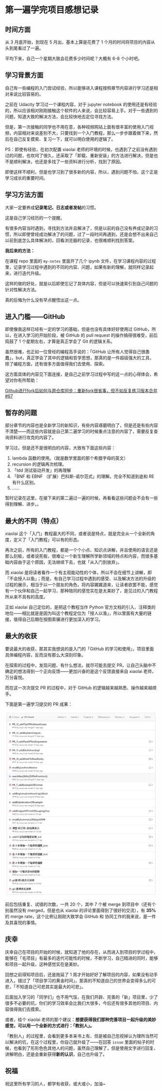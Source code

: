 
# 第一遍学完项目感想记录

## 时间方面

从 3 月底开始，到现在 5 月出，基本上算是花费了 1 个月的时间将项目的内容从头到尾看过了一遍。

平均下来，自己一个星期大致会花费多少时间呢？大概有 6-8 个小时吧。

## 学习背景方面

自己有一些编程的入门尝试经验，所以能够进入课程按照章节内容进行学习还是相对来说比较容易的。

之前在 Udacity 学习过一个课程内容，对于 jupyter notebook 的使用还是有经验的，所以应该相对刚刚接触这个软件的人来说，会比较容易上手。对于一些遇到的问题，知道大致的解决方法，会比较快地去定位寻找方法。

但是，第一次接触的同学也不用在意，各种视频网站上面有很丰富的使用入门视频，内容相对来说差别不大，只要找到一个入门教程，那么一步步跟着做下来，然后在自己反复摸索、复习一下，就可以明白使用的逻辑了。

PS：即使有经验，在初次配置 xiaolai 老师的环境的时候，也遇到了之前没有遇到过的问题，也坎坷了很久，还采取了「卸载、重新安装」的方法进行解决，但是也不是顺利解决，也还是多找了一些资料进行分析，找到了原因。

即使这样不顺利，但是也学习到了很多新的内容，所以，遇到问题不怕，这个正是学习成长的重要时间。



## 学习方法方面

大家一定要养成**记录笔记、日志或者发帖**的习惯。

这是自己学习经历的一个提醒。

有很多内容当时遇到，寻找到方法并且解决了，但是以前的自己没有养成记录的习惯，所以即使曾经成功解决了的问题，过了一段时间再遇到，还是会想不出来自己以前到底怎么具体解决的，回看浏览器的记录，也很难顺利找到答案。

**我后来的方法：**

在课程 repo 里面的 ```my-notes``` 里面开了几个 ipynb 文件，在学习课程内容的过程里，记录学习过程中遇到的不同的内容、问题，如果有新的理解，就同样记录起来，进行迭代升级。

这样的做的好处，就是以后即使忘记了具体内容，但是可以快速索引到自己问题的针对性解决方法。

真的后悔为什么没有早点醒悟出这一点。

## 进入门槛——GitHub

即使像我这样已经有一定的学习的基础，但是也没有具体好好使用过 GitHub，所以，在进入学习的开始阶段，被 GitHub 的 pull request 的操作搞得很难受，前后捣鼓了 1 个星期左右，才算是真正学会了 Git 的逻辑关系。

虽然很难，也正如一位曾经的编程高手说的：「GitHub 让所有人觉得自己很愚蠢」，but，真正学会了其中的逻辑和哲学思想，那真的是一件超级强大的工具，除了编程方面，还有很多方面值得我们去使用、探索。

这方面具体的内容见下面连接，是自己之前学习过程中写的这一点的心得体会，希望对你有所帮助：

[Github进行fork后如何与原仓库同步：重新fork很省事，但不如反复练习版本合并 #67](https://github.com/selfteaching/the-craft-of-selfteaching/issues/67)

## 暂存的问题

部分章节的内容也是全新学习的新知识，有些内容琢磨明白了，但是还是有些内容不清楚——而这些内容就是自己第二遍学习的时候重点注意的内容了，需要反复查询资料进行攻克的内容了。

学习过，但是还不是很明白的内容，大致有下面这些内容：

1. lambda 函数的使用。（就是数学里面的那个希腊字母的英文）
1. recursion 的逻辑再次梳理。
1. 「tdd 测试驱动开发」的再理解
1. 「BNF 和 EBNF （扩展）巴科斯-诺尔范式」的理解。完全不知道到底和 RE 有什么区别。
1. ……

暂时记录在这里，在接下来的第二遍过一遍的时候，再看看这些问题会不会有一些得到理解、进步。。

## 最大的不同（特点）

xiaolai 这个「入门」教程最大的不同，或者说是特点，就是完全从一个全新的角度，定义了「入门教程」可以有的形态。

再次之前，所有的入门教程，都是一个个小点、知识点讲解，并且使用的语言还是那么刻板，或者说死板，很难让一个新生理解所学新领域的特点和内容，而很多基础内容由于这个原因，无法继续下去，也就「从入门到放弃」。

而 xiaolai 是将读者看作一个有主观能动性的个体，所以不会在细节上讲解，即「不会授人以鱼」；而是，有自己学习过程中遇到的感受、以及解决方法的升级的过程的展示，相当于以一个朋友的角色，将内容娓娓道来，让读者欲罢不能，感觉有一个伙伴和自己一起学习，那种陪同的感觉实在是太美妙了，是见过的入门教程所从来不具有的高度。

正如 xiaolai 自己定位的，是把这个教程当作 Python 官方文档的引入、注释类的地位——相比就是是因为叫这个教程定位为「授人以渔」，所以里面有大量的链接，值得自己后期在按图索骥进行更加深入的学习。

## 最大的收获

要说最大的收获，那其实我想说的是入门的「GitHub 的学习和使用」，项目里面具体编程内容，反而没有那么大深刻印象。

在探索的过程中，发现问题、有什么想法，就尽可能去提交 PR，让自己头脑中不确定的想法得到一个正向反馈——更加兴奋的是这个反馈直接来自 xiaolai 老师，万分喜悦。

而在这一次次提交 PR 的过程中，对于 GitHub 的逻辑越来越熟悉、操作越来越顺手。

下面是第一遍学习提交的 PR 成果：

![PRsLogs](https://github.com/sxuya/the-craft-of-selfteaching/blob/sxuyaStudy/my-notes/PRsLogs.jpg?raw=true)

前后包括重复、试错的次数，一共 20 个，其中 7 个被 merge 到项目中（还有个别虽然没有 merged，但是也从 xiaolai 的评论里面得到了很好的交流），有 **35%** 的 merge rate，这个比例让刚刚大致学会 GitHub 和 协同工作的我来说，是一件及其喜悦的事情。

## 庆幸

庆幸自己在项目的开始的时候，就知道了他的存在，从而进入到项目的学过程中，能够在「毛项目」有最多的迭代可能性的时候，不断学习，自己精进的同时，能够和项目一起升级，这种感觉实在是美妙。

回想之前得知项目后，还是拖延了 1 周才开始好好了解项目的内容，如果没有动手进入，错过了「项目学习的黄金时间」，那真的不知道自己的世界会变得多么的可悲，「不知道自己可悲其实是最大的可悲」。

后面加入学习的「同学们」也不用气馁，在我们开辟、完善的「新」项目里，少了很多不必要的坑，你们的学习效率会比我们大很多，今后还有很多其他的项目、内容值得我们去摸索。

或者，给个 xiaolai 老师的那个建议：**想要获得我们那种完善项目一起升级的美妙感觉，可以用一个全新的方式进行：「教别人」。**

「教别人」的过程里，会看到更多本来书上有、但是被自己忽视掉认为理所当然可以解决的坑，在这个过程里，你自己就升级了——在回答 ```issue``` 里面的帖子的时候，也看到了形形色色其他人的问题，虽然自己理解了，但是使用文字进行回复、讲解明白，还是会重新获得**新的认识**，自己也升级了。

## 祝福

祝这里所有学习的人，都学有收获，或大或小，加油~
